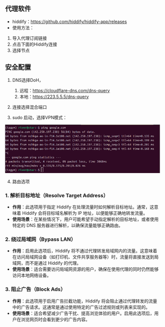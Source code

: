 ## 代理软件

* hiddify：https://github.com/hiddify/hiddify-app/releases
* 使用方法：

1. 导入代理订阅链接
2. 点击下面的Hiddify连接
3. 选择节点

## 安全配置

1. DNS选择DoH，
   1. 远程：https://cloudflare-dns.com/dns-query
   2. 本地：https://223.5.5.5/dns-query

2. 连接选择混合端口
3. sudo 启动，选择VPN模式：

![image-20241202154238675](assets/image-20241202154238675.png)

4. 路由选项

### 1. 解析目标地址（Resolve Target Address）

- **作用**：此选项用于指定 Hiddify 在处理流量时如何解析目标地址。通常，这意味着 Hiddify 会将目标域名解析为 IP 地址，以便能够正确地转发流量。
- **使用场景**：在某些情况下，用户可能希望手动指定解析的目标地址，或者使用特定的 DNS 服务器进行解析，以确保流量能够正确路由。

### 2. 绕过局域网（Bypass LAN）

- **作用**：启用此选项后，Hiddify 将不通过代理转发局域网内的流量。这意味着在访问局域网设备（如打印机、文件共享服务器等）时，流量将直接发送到局域网，而不是通过 Hiddify 的代理。
- **使用场景**：适合需要访问局域网资源的用户，确保在使用代理的同时仍然能够访问本地网络设备。

### 3. 阻止广告（Block Ads）

- **作用**：此选项用于启用广告拦截功能，Hiddify 将会阻止通过代理转发的流量中的广告请求。这通常是通过使用特定的广告过滤规则或列表来实现的。
- **使用场景**：适合希望减少广告干扰、提高浏览体验的用户。启用此选项后，用户在浏览网页时会看到更少的广告内容。



# 